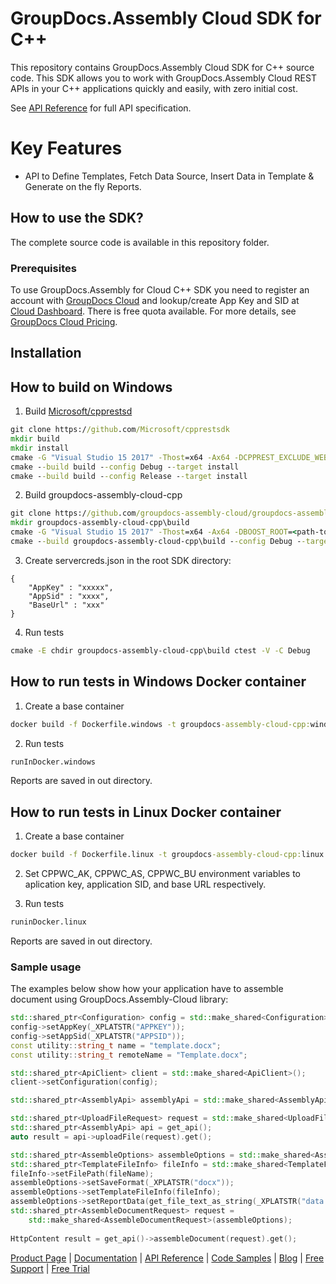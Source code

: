 # GroupDocs.Assembly Cloud SDK for C++
This repository contains GroupDocs.Assembly Cloud SDK for C++ source code. This SDK allows you to work with GroupDocs.Assembly Cloud REST APIs in your C++ applications quickly and easily, with zero initial cost.

See [API Reference](https://apireference.groupdocs.cloud/assembly) for full API specification.

# Key Features
* API to Define Templates, Fetch Data Source, Insert Data in Template & Generate on the fly Reports.

## How to use the SDK?
The complete source code is available in this repository folder.

### Prerequisites

To use GroupDocs.Assembly for Cloud C++ SDK you need to register an account with [GroupDocs Cloud](https://www.groupdocs.cloud/) and lookup/create App Key and SID at [Cloud Dashboard](https://dashboard.groupdocs.cloud/applications). There is free quota available. For more details, see [GroupDocs Cloud Pricing](https://purchase.groupdocs.cloud/pricing).

## Installation
## How to build on Windows

1. Build [Microsoft/cpprestsd](https://github.com/Microsoft/cpprestsdk)
```cmd
git clone https://github.com/Microsoft/cpprestsdk
mkdir build
mkdir install
cmake -G "Visual Studio 15 2017" -Thost=x64 -Ax64 -DCPPREST_EXCLUDE_WEBSOCKETS=ON -DCPPREST_EXCLUDE_COMPRESSION=ON -DCPPREST_EXCLUDE_BROTLI=ON -DBUILD_TESTS=OFF -DBUILD_SAMPLES=OFF -DCMAKE_INSTALL_PREFIX=install\cpprestsdk -S cpprestsdk -B build
cmake --build build --config Debug --target install
cmake --build build --config Release --target install
```

2. Build groupdocs-assembly-cloud-cpp
```cmd
git clone https://github.com/groupdocs-assembly-cloud/groupdocs-assembly-cloud-cpp
mkdir groupdocs-assembly-cloud-cpp\build
cmake -G "Visual Studio 15 2017" -Thost=x64 -Ax64 -DBOOST_ROOT=<path-to-boost> -Dcpprestsdk_ROOT=install\cpprestsdk -S groupdocs-assembly-cloud-cpp -B groupdocs-assembly-cloud-cpp\build
cmake --build groupdocs-assembly-cloud-cpp\build --config Debug --target all_unity
```

3. Create servercreds.json in the root SDK directory:
````
{
	"AppKey" : "xxxxx",
	"AppSid" : "xxxx",
	"BaseUrl" : "xxx" 
}
````

4. Run tests
```cmd
cmake -E chdir groupdocs-assembly-cloud-cpp\build ctest -V -C Debug
```

## How to run tests in Windows Docker container

1. Create a base container
```cmd
docker build -f Dockerfile.windows -t groupdocs-assembly-cloud-cpp:windows .
```

2. Run tests
```cmd
runInDocker.windows
```

Reports are saved in out directory.

## How to run tests in Linux Docker container

1. Create a base container
```cmd
docker build -f Dockerfile.linux -t groupdocs-assembly-cloud-cpp:linux .
```

2. Set CPPWC_AK, CPPWC_AS, CPPWC_BU environment variables to aplication key, application SID, and base URL respectively.

3. Run tests
```cmd
runinDocker.linux
```

Reports are saved in out directory.

### Sample usage

The examples below show how your application have to assemble document using GroupDocs.Assembly-Cloud library:
``` C++
std::shared_ptr<Configuration> config = std::make_shared<Configuration>();
config->setAppKey(_XPLATSTR("APPKEY"));
config->setAppSid(_XPLATSTR("APPSID"));
const utility::string_t name = "template.docx";
const utility::string_t remoteName = "Template.docx";

std::shared_ptr<ApiClient> client = std::make_shared<ApiClient>();
client->setConfiguration(config);

std::shared_ptr<AssemblyApi> assemblyApi = std::make_shared<AssemblyApi>(client);

std::shared_ptr<UploadFileRequest> request = std::make_shared<UploadFileRequest>(generate_http_content_from_file(name), remoteName, boost::none);
std::shared_ptr<AssemblyApi> api = get_api();
auto result = api->uploadFile(request).get();

std::shared_ptr<AssembleOptions> assembleOptions = std::make_shared<AssembleOptions>();
std::shared_ptr<TemplateFileInfo> fileInfo = std::make_shared<TemplateFileInfo>();
fileInfo->setFilePath(fileName);
assembleOptions->setSaveFormat(_XPLATSTR("docx"));
assembleOptions->setTemplateFileInfo(fileInfo);
assembleOptions->setReportData(get_file_text_as_string(_XPLATSTR("data.json")));
std::shared_ptr<AssembleDocumentRequest> request = 
	std::make_shared<AssembleDocumentRequest>(assembleOptions);
    
HttpContent result = get_api()->assembleDocument(request).get();

```
[Product Page](https://products.groupdocs.cloud/assembly/cpp) | [Documentation](https://docs.groupdocs.cloud/display/assemblycloud/Home) | [API Reference](https://apireference.groupdocs.cloud/assembly/) | [Code Samples](https://github.com/groupdocs-assembly-cloud/groupdocs-assembly-cloud-cpp) | [Blog](https://blog.groupdocs.cloud/category/assembly/) | [Free Support](https://forum.groupdocs.cloud/c/assembly) | [Free Trial](https://dashboard.groupdocs.cloud/applications)